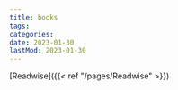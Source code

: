 ```yaml
---
title: books
tags:
categories:
date: 2023-01-30
lastMod: 2023-01-30
---
```

[Readwise]({{< ref "/pages/Readwise" >}})
